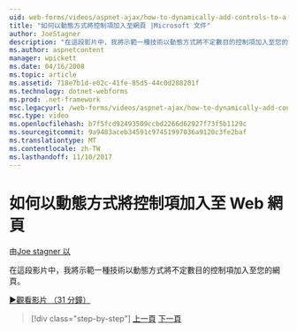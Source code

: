 ```yaml
---
uid: web-forms/videos/aspnet-ajax/how-to-dynamically-add-controls-to-a-web-page
title: "如何以動態方式將控制項加入至網頁 |Microsoft 文件"
author: JoeStagner
description: "在這段影片中，我將示範一種技術以動態方式將不定數目的控制項加入至您的網頁。"
ms.author: aspnetcontent
manager: wpickett
ms.date: 04/16/2008
ms.topic: article
ms.assetid: 718e7b1d-e02c-41fe-85d5-44c0d288201f
ms.technology: dotnet-webforms
ms.prod: .net-framework
msc.legacyurl: /web-forms/videos/aspnet-ajax/how-to-dynamically-add-controls-to-a-web-page
msc.type: video
ms.openlocfilehash: b7f5fcd92493509ccbd2266d62927f73f5b1129c
ms.sourcegitcommit: 9a9483aceb34591c97451997036a9120c3fe2baf
ms.translationtype: MT
ms.contentlocale: zh-TW
ms.lasthandoff: 11/10/2017
---
```

<a name="how-to-dynamically-add-controls-to-a-web-page"></a>如何以動態方式將控制項加入至 Web 網頁
====================
由[Joe stagner 以](https://github.com/JoeStagner)

在這段影片中，我將示範一種技術以動態方式將不定數目的控制項加入至您的網頁。

[&#9654;觀看影片 （31 分鐘）](https://channel9.msdn.com/Blogs/ASP-NET-Site-Videos/how-to-dynamically-add-controls-to-a-web-page)

>[!div class="step-by-step"]
[上一頁](how-to-dynamically-change-css-using-the-aspnet-ajax-updatepanel.md)
[下一頁](set-up-your-development-environment-for-aspnet-35.md)
